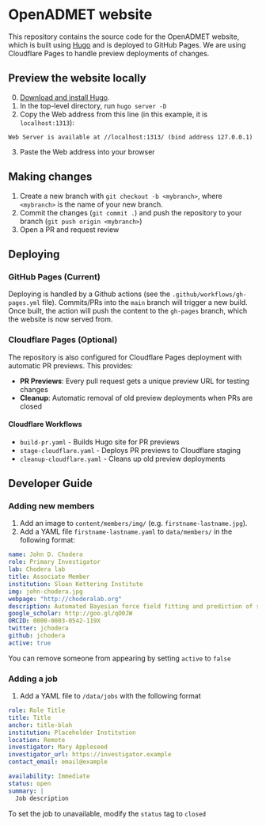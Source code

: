 # OpenADMET website

This repository contains the source code for the OpenADMET website, which is built using [Hugo](https://gohugo.io/) and is deployed to GitHub Pages. We are using Cloudflare Pages to handle preview deployments of changes.


## Preview the website locally

0. [Download and install Hugo](https://gohugo.io/getting-started/installing/).
1. In the top-level directory, run `hugo server -D`
2. Copy the Web address from this line (in this example, it is `localhost:1313`):
```
Web Server is available at //localhost:1313/ (bind address 127.0.0.1)
```
3. Paste the Web address into your browser

## Making changes

1. Create a new branch with `git checkout -b <mybranch>`, where `<mybranch>` is the name of your new branch.
2. Commit the changes (`git commit .`) and push the repository to your branch (`git push origin <mybranch>`)
3. Open a PR and request review

## Deploying

### GitHub Pages (Current)
Deploying is handled by a Github actions (see the `.github/workflows/gh-pages.yml` file). Commits/PRs into the `main` branch will trigger a new build. Once built, the action will push the content to the `gh-pages` branch, which the website is now served from.

### Cloudflare Pages (Optional)
The repository is also configured for Cloudflare Pages deployment with automatic PR previews. This provides:
- **PR Previews**: Every pull request gets a unique preview URL for testing changes
- **Cleanup**: Automatic removal of old preview deployments when PRs are closed

#### Cloudflare Workflows
- `build-pr.yaml` - Builds Hugo site for PR previews
- `stage-cloudflare.yaml` - Deploys PR previews to Cloudflare staging
- `cleanup-cloudflare.yaml` - Cleans up old preview deployments

## Developer Guide

### Adding new members

1. Add an image to `content/members/img/` (e.g. `firstname-lastname.jpg`).
2. Add a YAML file `firstname-lastname.yaml` to `data/members/` in the following format:
```YAML
name: John D. Chodera
role: Primary Investigator
lab: Chodera lab
title: Associate Member
institution: Sloan Kettering Institute
img: john-chodera.jpg
webpage: "http://choderalab.org"
description: Automated Bayesian force field fitting and prediction of systematic error
google_scholar: http://goo.gl/qO0JW
ORCID: 0000-0003-0542-119X
twitter: jchodera
github: jchodera
active: true
```

You can remove someone from appearing by setting `active` to `false`



### Adding a job

1. Add a YAML file to `/data/jobs` with the following format

```YAML
role: Role Title
title: Title
anchor: title-blah
institution: Placeholder Institution
location: Remote
investigator: Mary Appleseed
investigator_url: https://investigator.example
contact_email: email@example

availability: Immediate
status: open
summary: |
  Job description
```

To set the job to unavailable, modify the `status` tag to `closed`
